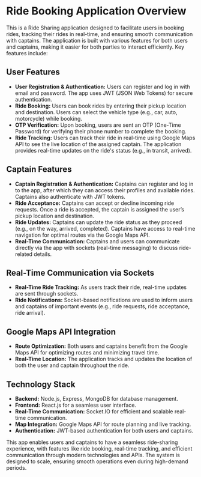 # Ride Booking Application Overview

This is a Ride Sharing application designed to facilitate users in booking rides, tracking their rides in real-time, and ensuring smooth communication with captains. The application is built with various features for both users and captains, making it easier for both parties to interact efficiently. Key features include:

## User Features

*   **User Registration & Authentication:** Users can register and log in with email and password. The app uses JWT (JSON Web Tokens) for secure authentication.
*   **Ride Booking:** Users can book rides by entering their pickup location and destination. Users can select the vehicle type (e.g., car, auto, motorcycle) while booking.
*   **OTP Verification:** Upon booking, users are sent an OTP (One-Time Password) for verifying their phone number to complete the booking.
*   **Ride Tracking:** Users can track their ride in real-time using Google Maps API to see the live location of the assigned captain. The application provides real-time updates on the ride's status (e.g., in transit, arrived).

## Captain Features

*   **Captain Registration & Authentication:** Captains can register and log in to the app, after which they can access their profiles and available rides. Captains also authenticate with JWT tokens.
*   **Ride Acceptance:** Captains can accept or decline incoming ride requests. Once a ride is accepted, the captain is assigned the user’s pickup location and destination.
*   **Ride Updates:** Captains can update the ride status as they proceed (e.g., on the way, arrived, completed). Captains have access to real-time navigation for optimal routes via the Google Maps API.
*   **Real-Time Communication:** Captains and users can communicate directly via the app with sockets (real-time messaging) to discuss ride-related details.

## Real-Time Communication via Sockets

*   **Real-Time Ride Tracking:** As users track their ride, real-time updates are sent through sockets.
*   **Ride Notifications:** Socket-based notifications are used to inform users and captains of important events (e.g., ride requests, ride acceptance, ride arrival).

## Google Maps API Integration

*   **Route Optimization:** Both users and captains benefit from the Google Maps API for optimizing routes and minimizing travel time.
*   **Real-Time Location:** The application tracks and updates the location of both the user and captain throughout the ride.

## Technology Stack

*   **Backend:** Node.js, Express, MongoDB for database management.
*   **Frontend:** React.js for a seamless user interface.
*   **Real-Time Communication:** Socket.IO for efficient and scalable real-time communication.
*   **Map Integration:** Google Maps API for route planning and live tracking.
*   **Authentication:** JWT-based authentication for both users and captains.

This app enables users and captains to have a seamless ride-sharing experience, with features like ride booking, real-time tracking, and efficient communication through modern technologies and APIs. The system is designed to scale, ensuring smooth operations even during high-demand periods.

